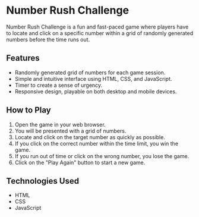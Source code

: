 # Number Rush Challenge

Number Rush Challenge is a fun and fast-paced game where players have to locate and click on a specific number within a grid of randomly generated numbers before the time runs out.

## Features

- Randomly generated grid of numbers for each game session.
- Simple and intuitive interface using HTML, CSS, and JavaScript.
- Timer to create a sense of urgency.
- Responsive design, playable on both desktop and mobile devices.

## How to Play

1. Open the game in your web browser.
2. You will be presented with a grid of numbers.
3. Locate and click on the target number as quickly as possible.
4. If you click on the correct number within the time limit, you win the game.
5. If you run out of time or click on the wrong number, you lose the game.
6. Click on the "Play Again" button to start a new game.

## Technologies Used

- HTML
- CSS
- JavaScript

